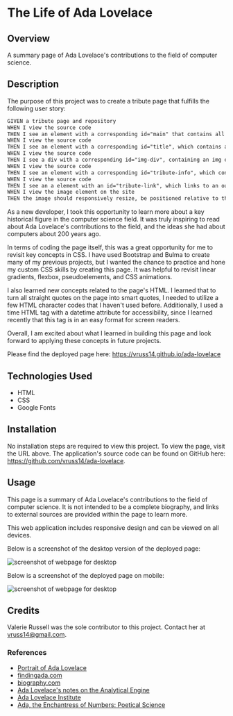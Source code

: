 # The Life of Ada Lovelace

## Overview

A summary page of Ada Lovelace's contributions to the field of computer science.

## Description

The purpose of this project was to create a tribute page that fulfills the following user story:

```md
GIVEN a tribute page and repository
WHEN I view the source code
THEN I see an element with a corresponding id="main" that contains all other elements
WHEN I view the source code
THEN I see an element with a corresponding id="title", which contains a string that describes the subject of the page
WHEN I view the source code
THEN I see a div with a corresponding id="img-div", containing an img element with a corresponding id="image" and an element with a corresponding id="img-caption" that describes the image
WHEN I view the source code
THEN I see an element with a corresponding id="tribute-info", which contains textual content describing the subject of the page
WHEN I view the source code
THEN I see an a element with an id="tribute-link", which links to an outside site and that opens in a new tab.
WHEN I view the image element on the site
THEN the image should responsively resize, be positioned relative to the width of its parent element, never exceed its original size, and be centered within its parent element
```

As a new developer, I took this opportunity to learn more about a key historical figure in the computer science field. It was truly inspiring to read about Ada Lovelace's contributions to the field, and the ideas she had about computers about 200 years ago.

In terms of coding the page itself, this was a great opportunity for me to revisit key concepts in CSS. I have used Bootstrap and Bulma to create many of my previous projects, but I wanted the chance to practice and hone my custom CSS skills by creating this page. It was helpful to revisit linear gradients,
flexbox, pseudoelements, and CSS animations.

I also learned new concepts related to the page's HTML. I learned that to turn all straight quotes on the page into smart quotes, I needed to utilize a few HTML character codes that I haven't used before.
Additionally, I used a time HTML tag with a datetime attribute for accessibility, since I learned recently that this tag is in an easy format for screen readers.

Overall, I am excited about what I learned in building this page and look forward to applying these concepts in future projects.

Please find the deployed page here: https://vruss14.github.io/ada-lovelace

## Technologies Used

- HTML
- CSS
- Google Fonts

## Installation

No installation steps are required to view this project. To view the page, visit the URL above. The application's source code can be found on GitHub here: https://github.com/vruss14/ada-lovelace.

## Usage

This page is a summary of Ada Lovelace's contributions to the field of computer science. It is not intended to be a complete biography, and links to external sources are provided within the page to learn more.

This web application includes responsive design and can be viewed on all devices.

Below is a screenshot of the desktop version of the deployed page:

![screenshot of webpage for desktop](quiz-screenshot.png)

Below is a screenshot of the deployed page on mobile:

![screenshot of webpage for desktop](quiz-mobile-screenshot.png)

## Credits

Valerie Russell was the sole contributor to this project. Contact her at vruss14@gmail.com.

### References

* [Portrait of Ada Lovelace](https://commons.wikimedia.org/w/index.php?curid=28131684)
* [findingada.com](https://findingada.com/about/who-was-ada/)
* [biography.com](https://www.biography.com/scholar/ada-lovelace)
* [Ada Lovelace's notes on the Analytical Engine](https://www.maa.org/press/periodicals/convergence/mathematical-treasure-ada-lovelaces-notes-on-the-analytic-engine)
* [Ada Lovelace Institute](https://www.adalovelaceinstitute.org/blog/celebrating-ada-lovelace-day/)
* [Ada, the Enchantress of Numbers: Poetical Science](https://books.google.com/books?id=eWBpjlLMdQ4C&pg=PT206#v=onepage&q&f=false)
